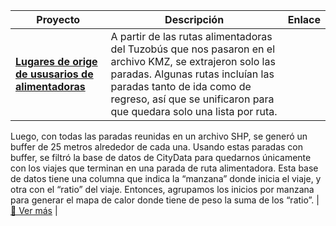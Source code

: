 | Proyecto | Descripción | Enlace |
|----------|-------------|--------|
| **[Lugares de orige de ususarios de alimentadoras](https://sigehgo.github.io/Documentacion-Codigos/Datos/Tuzobus/Alimentadoras/mapa_calor.html)** | A partir de las rutas alimentadoras del Tuzobús que nos pasaron en el archivo KMZ, se extrajeron solo las paradas. Algunas rutas incluían las paradas tanto de ida como de regreso, así que se unificaron para que quedara solo una lista por ruta.
Luego, con todas las paradas reunidas en un archivo SHP, se generó un buffer de 25 metros alrededor de cada una. Usando estas paradas con buffer, se filtró la base de datos de CityData para quedarnos únicamente con los viajes que terminan en una parada de ruta alimentadora.
Esta base de datos tiene una columna que indica la “manzana” donde inicia el viaje, y otra con el “ratio” del viaje. Entonces, agrupamos los inicios por manzana para generar el mapa de calor donde tiene de peso la suma de los “ratio”.
 | [🔗 Ver más](https://sigehgo.github.io/Documentacion-Codigos/Datos/Tuzobus/Alimentadoras/mapa_calor.html) |
